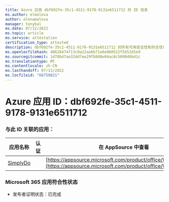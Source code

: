 ```yaml
---
title: Azure 应用 dbf692fe-35c1-4511-9178-9131e6511712 的 ID 信息
ms.author: elmalova
author: elenamalova
manager: tonybal
ms.date: 07/12/2022
ms.topic: article
ms.service: attestation
certification_type: attested
description: dbf692fe-35c1-4511-9178-9131e6511712 的所有可用安全性和符合性信息。
ms.openlocfilehash: 48628474f13c0a22ae6b71e8e860522f5b52d1e9
ms.sourcegitcommit: 1d78b47ae32dd7ee29fb848e04ac0c5090d6b41c
ms.translationtype: MT
ms.contentlocale: zh-CN
ms.lasthandoff: 07/13/2022
ms.locfileid: "66759821"
---
```

# <a name="azure-app-id-dbf692fe-35c1-4511-9178-9131e6511712"></a>Azure 应用 ID：dbf692fe-35c1-4511-9178-9131e6511712


### <a name="apps-associated-with-this-id"></a>与此 ID 关联的应用：
| **应用名称** | **认证** | **在 AppSource 中查看** |
|--------------|---------------|-----------------------|
| [SimplyDo](../forward/WA200004248.md) |  | [https://appsource.microsoft.com/product/office/WA200004248](https://appsource.microsoft.com/product/office/WA200004248) |

### <a name="microsoft-365-app-compliance-status"></a>Microsoft 365 应用符合性状态
- 发布者证明状态：已完成

